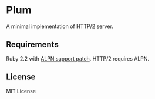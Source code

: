 # Plum
A minimal implementation of HTTP/2 server.

## Requirements
Ruby 2.2 with [ALPN support patch](https://gist.github.com/rhenium/b1711edcc903e8887a51). HTTP/2 requires ALPN.

## License
MIT License
